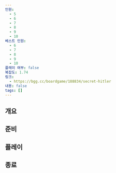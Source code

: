 ```yaml
---
인원:
  - 5
  - 6
  - 7
  - 8
  - 9
  - 10
베스트 인원:
  - 6
  - 7
  - 8
  - 9
  - 10
플레이 여부: false
복잡도: 1.74
링크:
  - https://bgg.cc/boardgame/188834/secret-hitler
내용: false
tags: []
---
```

## 개요
## 준비
## 플레이
## 종료